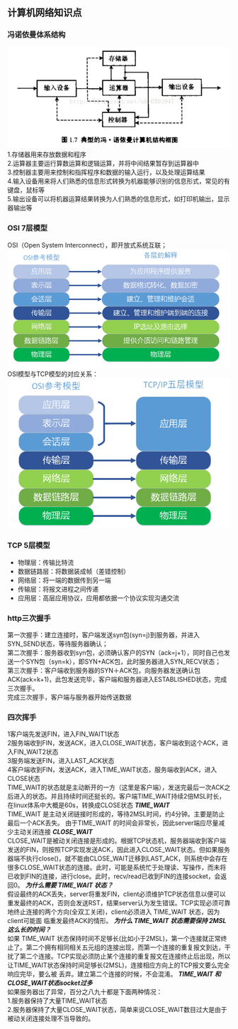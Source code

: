 ## 计算机网络知识点 
### 冯诺依曼体系结构
![冯诺依曼体系](./imgs/1.png)
1.存储器用来存放数据和程序  
2.运算器主要运行算数运算和逻辑运算，并将中间结果暂存到运算器中  
3.控制器主要用来控制和指挥程序和数据的输入运行，以及处理运算结果  
4.输入设备用来将人们熟悉的信息形式转换为机器能够识别的信息形式，常见的有键盘，鼠标等  
5.输出设备可以将机器运算结果转换为人们熟悉的信息形式，如打印机输出，显示器输出等  
### OSI 7层模型
OSI（Open System Interconnect），即开放式系统互联；
![osi](./imgs/2.png)
OSI模型与TCP模型的对应关系：
![osi-tcp](./imgs/3.png)
### TCP 5层模型
* 物理层：传输比特流
* 数据链路层：将数据装成帧（差错控制）
* 网络层：将一端的数据传到另一端
* 传输层：将报文进程之间传递
* 应用层：高层应用协议，应用都依据一个协议实现沟通交流
### http三次握手
第一次握手：建立连接时，客户端发送syn包(syn=j)到服务器，并进入SYN_SEND状态，等待服务器确认；  
第二次握手：服务器收到syn包，必须确认客户的SYN（ack=j+1），同时自己也发送一个SYN包（syn=k），即SYN+ACK包，此时服务器进入SYN_RECV状态；  
第三次握手：客户端收到服务器的SYN＋ACK包，向服务器发送确认包ACK(ack=k+1)，此包发送完毕，客户端和服务器进入ESTABLISHED状态，完成三次握手。  
完成三次握手，客户端与服务器开始传送数据
### 四次挥手
1客户端先发送FIN，进入FIN_WAIT1状态  
2服务端收到FIN，发送ACK，进入CLOSE_WAIT状态，客户端收到这个ACK，进入FIN_WAIT2状态  
3服务端发送FIN，进入LAST_ACK状态  
4客户端收到FIN，发送ACK，进入TIME_WAIT状态，服务端收到ACK，进入CLOSE状态  
TIME_WAIT的状态就是主动断开的一方（这里是客户端），发送完最后一次ACK之后进入的状态。并且持续时间还挺长的。客户端TIME_WAIT持续2倍MSL时长，在linux体系中大概是60s，转换成CLOSE状态
  ***TIME_WAIT***  
TIME_WAIT 是主动关闭链接时形成的，等待2MSL时间，约4分钟。主要是防止最后一个ACK丢失。 由于TIME_WAIT 的时间会非常长，因此server端应尽量减少主动关闭连接
  ***CLOSE_WAIT***  
CLOSE_WAIT是被动关闭连接是形成的。根据TCP状态机，服务器端收到客户端发送的FIN，则按照TCP实现发送ACK，因此进入CLOSE_WAIT状态。但如果服务器端不执行close()，就不能由CLOSE_WAIT迁移到LAST_ACK，则系统中会存在很多CLOSE_WAIT状态的连接。此时，可能是系统忙于处理读、写操作，而未将已收到FIN的连接，进行close。此时，recv/read已收到FIN的连接socket，会返回0。
  ***为什么需要 TIME_WAIT 状态？***  
假设最终的ACK丢失，server将重发FIN，client必须维护TCP状态信息以便可以重发最终的ACK，否则会发送RST，结果server认为发生错误。TCP实现必须可靠地终止连接的两个方向(全双工关闭)，client必须进入 TIME_WAIT 状态，因为client可能面 临重发最终ACK的情形。
  ***为什么 TIME_WAIT 状态需要保持 2MSL 这么长的时间？***  
如果 TIME_WAIT 状态保持时间不足够长(比如小于2MSL)，第一个连接就正常终止了。第二个拥有相同相关五元组的连接出现，而第一个连接的重复报文到达，干扰了第二个连接。TCP实现必须防止某个连接的重复报文在连接终止后出现，所以让TIME_WAIT状态保持时间足够长(2MSL)，连接相应方向上的TCP报文要么完全响应完毕，要么被 丢弃。建立第二个连接的时候，不会混淆。
  ***TIME_WAIT 和CLOSE_WAIT状态socket过多***  
如果服务器出了异常，百分之八九十都是下面两种情况：  
1.服务器保持了大量TIME_WAIT状态  
2.服务器保持了大量CLOSE_WAIT状态，简单来说CLOSE_WAIT数目过大是由于被动关闭连接处理不当导致的。   